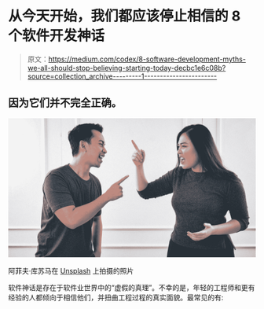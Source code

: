 # 从今天开始，我们都应该停止相信的 8 个软件开发神话

> 原文：<https://medium.com/codex/8-software-development-myths-we-all-should-stop-believing-starting-today-decbc1e6c08b?source=collection_archive---------1----------------------->

## 因为它们并不完全正确。

![](img/22c3641d392033ba3648273e57c713b6.png)

阿菲夫·库苏马在 [Unsplash](https://unsplash.com?utm_source=medium&utm_medium=referral) 上拍摄的照片

软件神话是存在于软件业世界中的“虚假的真理”。不幸的是，年轻的工程师和更有经验的人都倾向于相信他们，并扭曲工程过程的真实面貌。最常见的有: